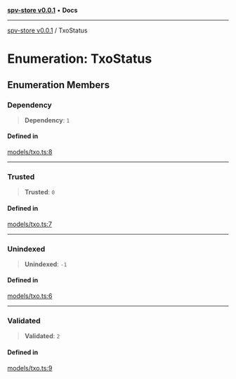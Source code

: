 [**spv-store v0.0.1**](../README.md) • **Docs**

***

[spv-store v0.0.1](../globals.md) / TxoStatus

# Enumeration: TxoStatus

## Enumeration Members

### Dependency

> **Dependency**: `1`

#### Defined in

[models/txo.ts:8](https://github.com/shruggr/ts-casemod-spv/blob/7c4f30ec55cedd3466531bc7310dc7c1601f1f8a/src/models/txo.ts#L8)

***

### Trusted

> **Trusted**: `0`

#### Defined in

[models/txo.ts:7](https://github.com/shruggr/ts-casemod-spv/blob/7c4f30ec55cedd3466531bc7310dc7c1601f1f8a/src/models/txo.ts#L7)

***

### Unindexed

> **Unindexed**: `-1`

#### Defined in

[models/txo.ts:6](https://github.com/shruggr/ts-casemod-spv/blob/7c4f30ec55cedd3466531bc7310dc7c1601f1f8a/src/models/txo.ts#L6)

***

### Validated

> **Validated**: `2`

#### Defined in

[models/txo.ts:9](https://github.com/shruggr/ts-casemod-spv/blob/7c4f30ec55cedd3466531bc7310dc7c1601f1f8a/src/models/txo.ts#L9)

